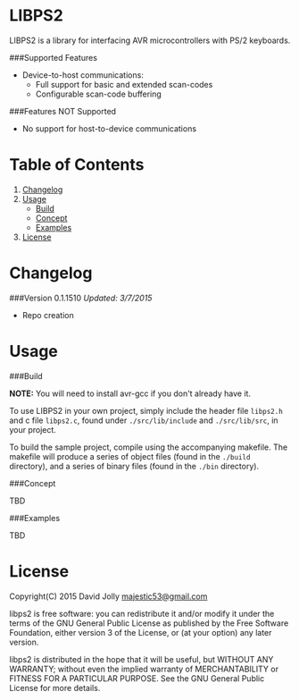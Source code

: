 LIBPS2
======

LIBPS2 is a library for interfacing AVR microcontrollers with PS/2 keyboards.

###Supported Features

* Device-to-host communications:
	* Full support for basic and extended scan-codes
	* Configurable scan-code buffering

###Features NOT Supported

* No support for host-to-device communications

Table of Contents
===============

1. [Changelog](https://github.com/majestic53/libps2#changelog)
2. [Usage](https://github.com/majestic53/libps2#usage)
	* [Build](https://github.com/majestic53/libps2#build)
	* [Concept](https://github.com/majestic53/libps2#concepts)
	* [Examples](https://github.com/majestic53/libps2#examples)
3. [License](https://github.com/majestic53/libps2#license)

Changelog
=========

###Version 0.1.1510
*Updated: 3/7/2015*

* Repo creation

Usage
=====

###Build

**NOTE:** You will need to install avr-gcc if you don't already have it.

To use LIBPS2 in your own project, simply include the header file ```libps2.h``` and c file ```libps2.c```, found under ```./src/lib/include``` 
and ```./src/lib/src```, in your project.

To build the sample project, compile using the accompanying makefile. The makefile will produce a series of 
object files (found in the ```./build``` directory), and a series of binary files (found in the ```./bin``` directory).

###Concept

TBD

###Examples

TBD

License
======

Copyright(C) 2015 David Jolly <majestic53@gmail.com>

libps2 is free software: you can redistribute it and/or modify
it under the terms of the GNU General Public License as published by
the Free Software Foundation, either version 3 of the License, or
(at your option) any later version.

libps2 is distributed in the hope that it will be useful,
but WITHOUT ANY WARRANTY; without even the implied warranty of
MERCHANTABILITY or FITNESS FOR A PARTICULAR PURPOSE.  See the
GNU General Public License for more details.
